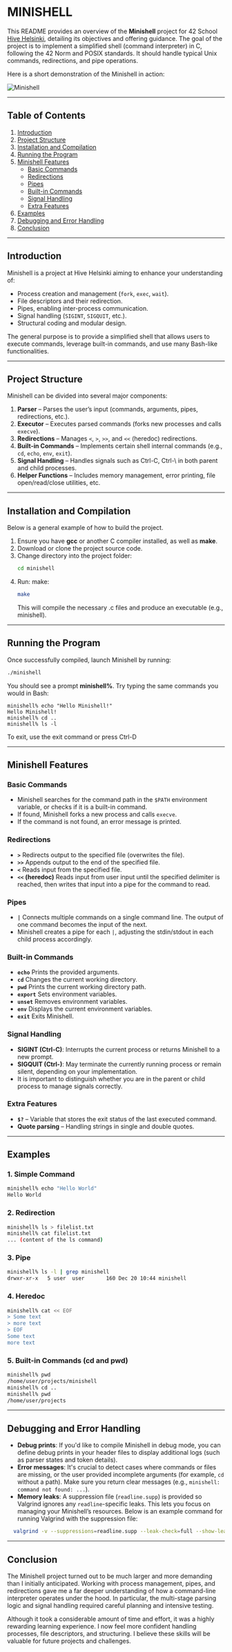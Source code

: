 # **MINISHELL**

This README provides an overview of the **Minishell** project for 42 School [Hive Helsinki](https://www.hive.fi/en/), detailing its objectives and offering guidance. The goal of the project is to implement a simplified shell (command interpreter) in C, following the 42 Norm and POSIX standards. It should handle typical Unix commands, redirections, and pipe operations.

Here is a short demonstration of the Minishell in action:

![Minishell](imgs/minishell.gif)

---

## **Table of Contents**
1. [Introduction](#introduction)  
2. [Project Structure](#project-structure)  
3. [Installation and Compilation](#installation-and-compilation)  
4. [Running the Program](#running-the-program)  
5. [Minishell Features](#minishell-features)  
   - [Basic Commands](#basic-commands)  
   - [Redirections](#redirections)  
   - [Pipes](#pipes)  
   - [Built-in Commands](#built-in-commands)  
   - [Signal Handling](#signal-handling)  
   - [Extra Features](#extra-features)   
6. [Examples](#examples)  
7. [Debugging and Error Handling](#debugging-and-error-handling)   
10. [Conclusion](#conclusion)

---

## **Introduction**
Minishell is a project at Hive Helsinki aiming to enhance your understanding of:
- Process creation and management (`fork`, `exec`, `wait`).
- File descriptors and their redirection.
- Pipes, enabling inter-process communication.
- Signal handling (`SIGINT`, `SIGQUIT`, etc.).
- Structural coding and modular design.

The general purpose is to provide a simplified shell that allows users to execute commands, leverage built-in commands, and use many Bash-like functionalities.

---

## **Project Structure**
Minishell can be divided into several major components:

1. **Parser** – Parses the user’s input (commands, arguments, pipes, redirections, etc.).  
2. **Executor** – Executes parsed commands (forks new processes and calls `execve`).  
3. **Redirections** – Manages `<`, `>`, `>>`, and `<<` (heredoc) redirections.  
4. **Built-in Commands** – Implements certain shell internal commands (e.g., `cd`, `echo`, `env`, `exit`).  
5. **Signal Handling** – Handles signals such as Ctrl-C, Ctrl-\ in both parent and child processes.  
6. **Helper Functions** – Includes memory management, error printing, file open/read/close utilities, etc.

---

## **Installation and Compilation**
Below is a general example of how to build the project.

1. Ensure you have **gcc** or another C compiler installed, as well as **make**.  
2. Download or clone the project source code.  
3. Change directory into the project folder:
   ```bash
   cd minishell
4. Run:
make:
   ```bash
   make
   ```
   This will compile the necessary .c files and produce an executable (e.g., minishell).

---

## **Running the Program**
Once successfully compiled, launch Minishell by running:

```bash
./minishell
```
You should see a prompt **minishell%**. Try typing the same commands you would in Bash:
```
minishell% echo "Hello Minishell!"
Hello Minishell!
minishell% cd ..
minishell% ls -l
```
To exit, use the exit command or press Ctrl-D

---

## **Minishell Features**

### **Basic Commands**
- Minishell searches for the command path in the `$PATH` environment variable, or checks if it is a built-in command.
- If found, Minishell forks a new process and calls `execve`.
- If the command is not found, an error message is printed.
  
### **Redirections**
- **`>`** Redirects output to the specified file (overwrites the file).
- **`>>`** Appends output to the end of the specified file.
- **`<`** Reads input from the specified file.
- **`<<` (heredoc)** Reads input from user input until the specified delimiter is reached, then writes that input into a pipe for the command to read.

### **Pipes**
- **`|`** Connects multiple commands on a single command line. The output of one command becomes the input of the next.
- Minishell creates a pipe for each `|`, adjusting the stdin/stdout in each child process accordingly.

### **Built-in Commands**
- **`echo`** Prints the provided arguments.
- **`cd`** Changes the current working directory.
- **`pwd`** Prints the current working directory path.
- **`export`** Sets environment variables.
- **`unset`** Removes environment variables.
- **`env`** Displays the current environment variables.
- **`exit`** Exits Minishell.

### **Signal Handling**
- **SIGINT (Ctrl-C)**: Interrupts the current process or returns Minishell to a new prompt.
- **SIGQUIT (Ctrl-\)**: May terminate the currently running process or remain silent, depending on your implementation.
- It is important to distinguish whether you are in the parent or child process to manage signals correctly.

### **Extra Features**
- **`$?`** – Variable that stores the exit status of the last executed command.
- **Quote parsing** – Handling strings in single and double quotes.

---

## **Examples**

### 1. Simple Command
```bash
minishell% echo "Hello World"
Hello World
```
### 2. Redirection
```bash
minishell% ls > filelist.txt
minishell% cat filelist.txt
... (content of the ls command)
```
### 3. Pipe
```bash
minishell% ls -l | grep minishell
drwxr-xr-x   5 user  user       160 Dec 20 10:44 minishell
```
### 4. Heredoc
```bash
minishell% cat << EOF
> Some text
> more text
> EOF
Some text
more text
```
### 5. Built-in Commands (cd and pwd)
```bash
minishell% pwd
/home/user/projects/minishell
minishell% cd ..
minishell% pwd
/home/user/projects
```

---

## **Debugging and Error Handling**
- **Debug prints**: If you'd like to compile Minishell in debug mode, you can define debug prints in your header files to display additional logs (such as parser states and token details).  
- **Error messages**: It's crucial to detect cases where commands or files are missing, or the user provided incomplete arguments (for example, `cd` without a path). Make sure you return clear messages (e.g., `minishell: command not found: ...`).  
- **Memory leaks**: A suppression file (`readline.supp`) is provided so Valgrind ignores any `readline`-specific leaks. This lets you focus on managing your Minishell’s resources. Below is an example command for running Valgrind with the suppression file:
```bash
  valgrind -v --suppressions=readline.supp --leak-check=full --show-leak-kinds=all ./minishell
```

---

## **Conclusion**

The Minishell project turned out to be much larger and more demanding than I initially anticipated. Working with process management, pipes, and redirections gave me a far deeper understanding of how a command-line interpreter operates under the hood. In particular, the multi-stage parsing logic and signal handling required careful planning and intensive testing.

Although it took a considerable amount of time and effort, it was a highly rewarding learning experience. I now feel more confident handling processes, file descriptors, and structuring. I believe these skills will be valuable for future projects and challenges.
